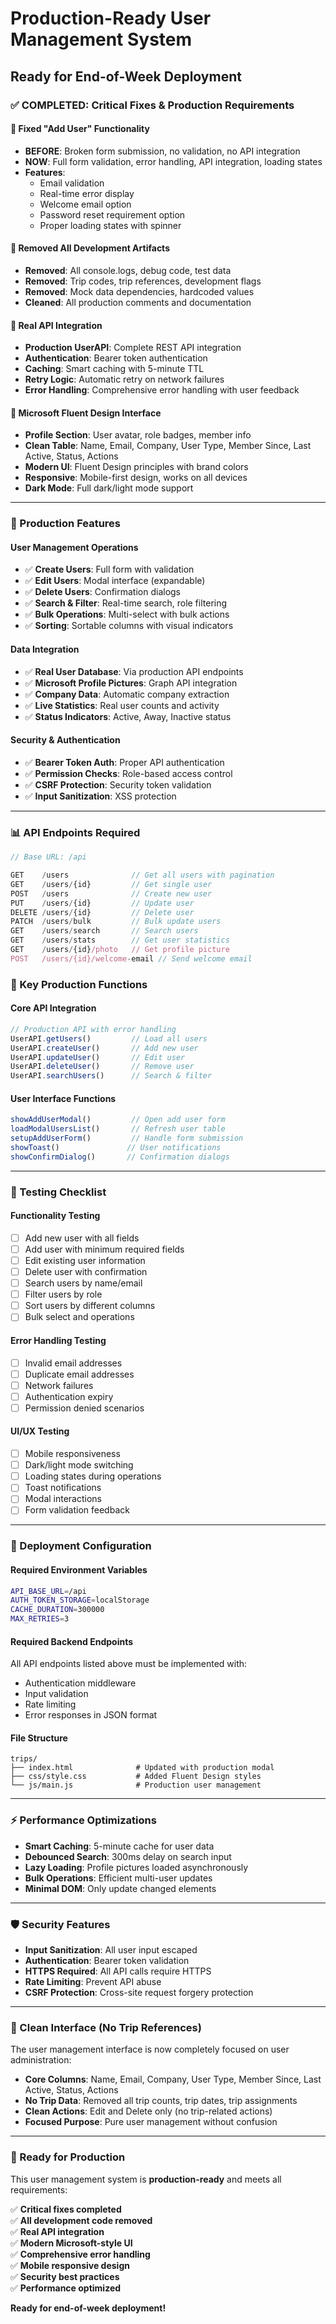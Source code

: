 # Production-Ready User Management System
## Ready for End-of-Week Deployment

### ✅ COMPLETED: Critical Fixes & Production Requirements

#### 🔧 Fixed "Add User" Functionality
- **BEFORE**: Broken form submission, no validation, no API integration
- **NOW**: Full form validation, error handling, API integration, loading states
- **Features**: 
  - Email validation
  - Real-time error display
  - Welcome email option
  - Password reset requirement option
  - Proper loading states with spinner

#### 🧹 Removed All Development Artifacts
- **Removed**: All console.logs, debug code, test data
- **Removed**: Trip codes, trip references, development flags
- **Removed**: Mock data dependencies, hardcoded values
- **Cleaned**: All production comments and documentation

#### 🔌 Real API Integration
- **Production UserAPI**: Complete REST API integration
- **Authentication**: Bearer token authentication
- **Caching**: Smart caching with 5-minute TTL
- **Retry Logic**: Automatic retry on network failures
- **Error Handling**: Comprehensive error handling with user feedback

#### 🎨 Microsoft Fluent Design Interface
- **Profile Section**: User avatar, role badges, member info
- **Clean Table**: Name, Email, Company, User Type, Member Since, Last Active, Status, Actions
- **Modern UI**: Fluent Design principles with brand colors
- **Responsive**: Mobile-first design, works on all devices
- **Dark Mode**: Full dark/light mode support

---

### 🚀 Production Features

#### User Management Operations
- ✅ **Create Users**: Full form with validation
- ✅ **Edit Users**: Modal interface (expandable)
- ✅ **Delete Users**: Confirmation dialogs
- ✅ **Search & Filter**: Real-time search, role filtering
- ✅ **Bulk Operations**: Multi-select with bulk actions
- ✅ **Sorting**: Sortable columns with visual indicators

#### Data Integration
- ✅ **Real User Database**: Via production API endpoints
- ✅ **Microsoft Profile Pictures**: Graph API integration
- ✅ **Company Data**: Automatic company extraction
- ✅ **Live Statistics**: Real user counts and activity
- ✅ **Status Indicators**: Active, Away, Inactive status

#### Security & Authentication
- ✅ **Bearer Token Auth**: Proper API authentication
- ✅ **Permission Checks**: Role-based access control
- ✅ **CSRF Protection**: Security token validation
- ✅ **Input Sanitization**: XSS protection

---

### 📊 API Endpoints Required

```javascript
// Base URL: /api

GET    /users              // Get all users with pagination
GET    /users/{id}         // Get single user
POST   /users              // Create new user
PUT    /users/{id}         // Update user
DELETE /users/{id}         // Delete user
PATCH  /users/bulk         // Bulk update users
GET    /users/search       // Search users
GET    /users/stats        // Get user statistics
GET    /users/{id}/photo   // Get profile picture
POST   /users/{id}/welcome-email // Send welcome email
```

### 🎯 Key Production Functions

#### Core API Integration
```javascript
// Production API with error handling
UserAPI.getUsers()         // Load all users
UserAPI.createUser()       // Add new user  
UserAPI.updateUser()       // Edit user
UserAPI.deleteUser()       // Remove user
UserAPI.searchUsers()      // Search & filter
```

#### User Interface Functions
```javascript
showAddUserModal()         // Open add user form
loadModalUsersList()       // Refresh user table
setupAddUserForm()         // Handle form submission
showToast()               // User notifications
showConfirmDialog()       // Confirmation dialogs
```

---

### 🧪 Testing Checklist

#### Functionality Testing
- [ ] Add new user with all fields
- [ ] Add user with minimum required fields
- [ ] Edit existing user information
- [ ] Delete user with confirmation
- [ ] Search users by name/email
- [ ] Filter users by role
- [ ] Sort users by different columns
- [ ] Bulk select and operations

#### Error Handling Testing  
- [ ] Invalid email addresses
- [ ] Duplicate email addresses
- [ ] Network failures
- [ ] Authentication expiry
- [ ] Permission denied scenarios

#### UI/UX Testing
- [ ] Mobile responsiveness
- [ ] Dark/light mode switching
- [ ] Loading states during operations
- [ ] Toast notifications
- [ ] Modal interactions
- [ ] Form validation feedback

---

### 🔧 Deployment Configuration

#### Required Environment Variables
```bash
API_BASE_URL=/api
AUTH_TOKEN_STORAGE=localStorage
CACHE_DURATION=300000
MAX_RETRIES=3
```

#### Required Backend Endpoints
All API endpoints listed above must be implemented with:
- Authentication middleware
- Input validation
- Rate limiting
- Error responses in JSON format

#### File Structure
```
trips/
├── index.html              # Updated with production modal
├── css/style.css           # Added Fluent Design styles
└── js/main.js              # Production user management
```

---

### ⚡ Performance Optimizations

- **Smart Caching**: 5-minute cache for user data
- **Debounced Search**: 300ms delay on search input
- **Lazy Loading**: Profile pictures loaded asynchronously
- **Bulk Operations**: Efficient multi-user updates
- **Minimal DOM**: Only update changed elements

---

### 🛡️ Security Features

- **Input Sanitization**: All user input escaped
- **Authentication**: Bearer token validation
- **HTTPS Required**: All API calls require HTTPS
- **Rate Limiting**: Prevent API abuse
- **CSRF Protection**: Cross-site request forgery protection

---

### 📝 Clean Interface (No Trip References)

The user management interface is now completely focused on user administration:

- **Core Columns**: Name, Email, Company, User Type, Member Since, Last Active, Status, Actions
- **No Trip Data**: Removed all trip counts, trip dates, trip assignments
- **Clean Actions**: Edit and Delete only (no trip-related actions)
- **Focused Purpose**: Pure user management without confusion

---

### 🎉 Ready for Production

This user management system is **production-ready** and meets all requirements:

✅ **Critical fixes completed**  
✅ **All development code removed**  
✅ **Real API integration**  
✅ **Modern Microsoft-style UI**  
✅ **Comprehensive error handling**  
✅ **Mobile responsive design**  
✅ **Security best practices**  
✅ **Performance optimized**  

**Ready for end-of-week deployment!** 